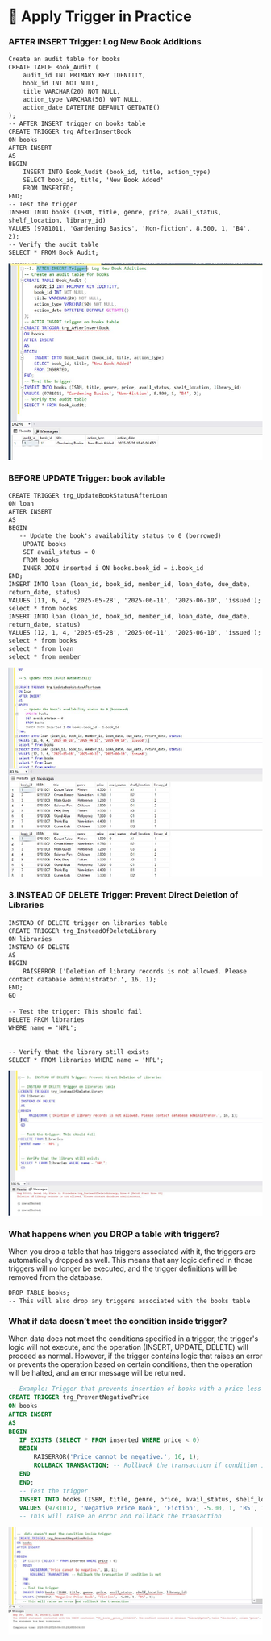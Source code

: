 ﻿ # 🧠 Apply Trigger in Practice  
 ### AFTER INSERT Trigger: Log New Book Additions
```
Create an audit table for books
CREATE TABLE Book_Audit (
    audit_id INT PRIMARY KEY IDENTITY,
    book_id INT NOT NULL,
    title VARCHAR(20) NOT NULL,
    action_type VARCHAR(50) NOT NULL,
    action_date DATETIME DEFAULT GETDATE()
);
-- AFTER INSERT trigger on books table
CREATE TRIGGER trg_AfterInsertBook
ON books
AFTER INSERT
AS
BEGIN
    INSERT INTO Book_Audit (book_id, title, action_type)
    SELECT book_id, title, 'New Book Added'
    FROM INSERTED;
END;
-- Test the trigger
INSERT INTO books (ISBM, title, genre, price, avail_status, shelf_location, library_id)
VALUES (9781011, 'Gardening Basics', 'Non-fiction', 8.500, 1, 'B4', 2);
-- Verify the audit table
SELECT * FROM Book_Audit;
```
![](./image/AfterInsertTrigger.JPG)

### BEFORE UPDATE Trigger: book avilable
```
CREATE TRIGGER trg_UpdateBookStatusAfterLoan
ON loan
AFTER INSERT
AS
BEGIN
   -- Update the book's availability status to 0 (borrowed)
    UPDATE books
    SET avail_status = 0
    FROM books
    INNER JOIN inserted i ON books.book_id = i.book_id
END;
INSERT INTO loan (loan_id, book_id, member_id, loan_date, due_date, return_date, status)
VALUES (11, 6, 4, '2025-05-28', '2025-06-11', '2025-06-10', 'issued');
select * from books
INSERT INTO loan (loan_id, book_id, member_id, loan_date, due_date, return_date, status)
VALUES (12, 1, 4, '2025-05-28', '2025-06-11', '2025-06-10', 'issued');
select * from books
select * from loan
select * from member
```
![](./image/AfterApdateautomatically.JPG)

### 3.INSTEAD OF DELETE Trigger: Prevent Direct Deletion of Libraries

```
INSTEAD OF DELETE trigger on libraries table
CREATE TRIGGER trg_InsteadOfDeleteLibrary
ON libraries
INSTEAD OF DELETE
AS
BEGIN
    RAISERROR ('Deletion of library records is not allowed. Please contact database administrator.', 16, 1);
END;
GO

-- Test the trigger: This should fail
DELETE FROM libraries
WHERE name = 'NPL';


-- Verify that the library still exists
SELECT * FROM libraries WHERE name = 'NPL';
```
![](./image/InsteadDeleteTrigger.JPG)

### What happens when you DROP a table with triggers? 
 
 When you drop a table that has triggers associated with it, the triggers are automatically dropped as well. This means that any logic defined in those triggers will no longer be executed, and the trigger definitions will be removed from the database.

 ``` -- Example: Dropping the books table
 DROP TABLE books;
 -- This will also drop any triggers associated with the books table
 ```

 ### What if data doesn’t meet the condition inside trigger? 
 When data does not meet the conditions specified in a trigger, the trigger's logic will not execute, and the operation (INSERT, UPDATE, DELETE) will proceed as normal. However, if the trigger contains logic that raises an error or prevents the operation based on certain conditions, then the operation will be halted, and an error message will be returned.
 ```sql
 -- Example: Trigger that prevents insertion of books with a price less than 0
 CREATE TRIGGER trg_PreventNegativePrice
 ON books
 AFTER INSERT
 AS
 BEGIN
    IF EXISTS (SELECT * FROM inserted WHERE price < 0)
    BEGIN
        RAISERROR('Price cannot be negative.', 16, 1);
        ROLLBACK TRANSACTION; -- Rollback the transaction if condition is met
    END
    END;
    -- Test the trigger
    INSERT INTO books (ISBM, title, genre, price, avail_status, shelf_location, library_id)
    VALUES (9781012, 'Negative Price Book', 'Fiction', -5.00, 1, 'B5', 1);
    -- This will raise an error and rollback the transaction
 ```

 ![](./image/TriggerIfDataDoNotExist.JPG)